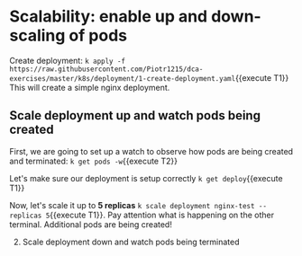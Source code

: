 # Scalability: enable up and down-scaling of pods

Create deployment: `k apply -f https://raw.githubusercontent.com/Piotr1215/dca-exercises/master/k8s/deployment/1-create-deployment.yaml`{{execute T1}}
This will create a simple nginx deployment.

## Scale deployment up and watch pods being created

First, we are going to set up a watch to observe how pods are being created and terminated: `k get pods -w`{{execute T2}}

Let's make sure our deployment is setup correctly `k get deploy`{{execute T1}}

Now, let's scale it up to **5 replicas** `k scale deployment nginx-test --replicas 5`{{execute T1}}. Pay attention what is happening on the other terminal. Additional pods are being created!

2. Scale deployment down and watch pods being terminated